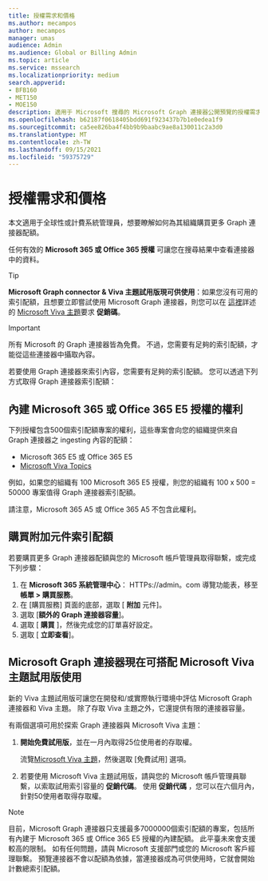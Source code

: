 ```yaml
---
title: 授權需求和價格
ms.author: mecampos
author: mecampos
manager: umas
audience: Admin
ms.audience: Global or Billing Admin
ms.topic: article
ms.service: mssearch
ms.localizationpriority: medium
search.appverid:
- BFB160
- MET150
- MOE150
description: 適用于 Microsoft 搜尋的 Microsoft Graph 連接器公開預覽的授權需求和價格
ms.openlocfilehash: b62187f0618405bdd691f923437b7b1e0edea1f9
ms.sourcegitcommit: ca5ee826ba4f4bb9b9baabc9ae8a130011c2a3d0
ms.translationtype: MT
ms.contentlocale: zh-TW
ms.lasthandoff: 09/15/2021
ms.locfileid: "59375729"
---
```

<!---Previous ms.author: rusamai --->

# <a name="license-requirements-and-pricing"></a>授權需求和價格

本文適用于全球性或計費系統管理員，想要瞭解如何為其組織購買更多 Graph 連接器配額。

任何有效的 **Microsoft 365 或 Office 365 授權** 可讓您在搜尋結果中查看連接器中的資料。

> [!TIP]
> **Microsoft Graph connector & Viva 主題試用版現可供使用**：如果您沒有可用的索引配額，且想要立即嘗試使用 Microsoft Graph 連接器，則您可以在 [這裡](#microsoft-graph-connectors-now-available-with-microsoft-viva-topics-trial)詳述的 [Microsoft Viva 主題](https://www.microsoft.com/microsoft-viva/topics?activetab=pivot:overviewtab)要求 **促銷碼**。

>[!IMPORTANT]
>所有 Microsoft 的 Graph 連接器皆為免費。 不過，您需要有足夠的索引配額，才能從這些連接器中攝取內容。

若要使用 Graph 連接器來索引內容，您需要有足夠的索引配額。 您可以透過下列方式取得 Graph 連接器索引配額：

## <a name="entitlement-built-into-microsoft-365-or-office-365-e5-licenses"></a>內建 Microsoft 365 或 Office 365 E5 授權的權利

下列授權包含500個索引配額專案的權利，這些專案會向您的組織提供來自 Graph 連接器之 ingesting 內容的配額：

* Microsoft 365 E5 或 Office 365 E5
* [Microsoft Viva Topics](https://www.microsoft.com/microsoft-viva/topics?activetab=pivot:overviewtab)

例如，如果您的組織有 100 Microsoft 365 E5 授權，則您的組織有 100 x 500 = 50000 專案值得 Graph 連接器索引配額。

<!---Comment requested in PR#143--->
請注意，Microsoft 365 A5 或 Office 365 A5 不包含此權利。

## <a name="purchase-of-add-on-index-quota"></a>購買附加元件索引配額
若要購買更多 Graph 連接器配額與您的 Microsoft 帳戶管理員取得聯繫，或完成下列步驟：

1. 在 **Microsoft 365 系統管理中心**： HTTPs://<span>admin。</span>com 導覽功能表，移至 **帳單 > 購買服務**。
2. 在 [購買服務] 頁面的底部，選取 [ **附加** 元件]。
3. 選取 [**額外的 Graph 連接器容量**]。
4. 選取 [ **購買** ]，然後完成您的訂單喜好設定。
5. 選取 [ **立即查看**]。

## <a name="microsoft-graph-connectors-now-available-with-microsoft-viva-topics-trial"></a>Microsoft Graph 連接器現在可搭配 Microsoft Viva 主題試用版使用
 新的 Viva 主題試用版可讓您在開發和/或實際執行環境中評估 Microsoft Graph 連接器和 Viva 主題。 除了存取 Viva 主題之外，它還提供有限的連接器容量。

有兩個選項可用於探索 Graph 連接器與 Microsoft Viva 主題：

1. **開始免費試用版**，並在一月內取得25位使用者的存取權。

     流覽[Microsoft Viva 主題](https://www.microsoft.com/microsoft-viva/topics?activetab=pivot:overviewtab)，然後選取 [免費試用] 選項。

2. 若要使用 Microsoft Viva 主題試用版，請與您的 Microsoft 帳戶管理員聯繫，以索取試用索引容量的 **促銷代碼**。 使用 **促銷代碼** ，您可以在六個月內，針對50使用者取得存取權。

> [!NOTE]
> 目前，Microsoft Graph 連接器只支援最多7000000個索引配額的專案，包括所有內建于 Microsoft 365 或 Office 365 E5 授權的內建配額。 此平臺未來會支援較高的限制。 如有任何問題，請與 Microsoft 支援部門或您的 Microsoft 客戶經理聯繫。
> 預覽連接器不會以配額為依據，當連接器成為可供使用時，它就會開始計數總索引配額。
